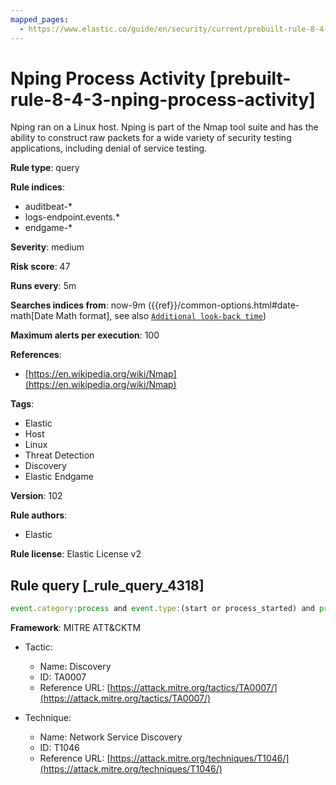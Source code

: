 ```yaml
---
mapped_pages:
  - https://www.elastic.co/guide/en/security/current/prebuilt-rule-8-4-3-nping-process-activity.html
---
```


# Nping Process Activity [prebuilt-rule-8-4-3-nping-process-activity]

Nping ran on a Linux host. Nping is part of the Nmap tool suite and has the ability to construct raw packets for a wide variety of security testing applications, including denial of service testing.

**Rule type**: query

**Rule indices**:

* auditbeat-*
* logs-endpoint.events.*
* endgame-*

**Severity**: medium

**Risk score**: 47

**Runs every**: 5m

**Searches indices from**: now-9m ({{ref}}/common-options.html#date-math[Date Math format], see also [`Additional look-back time`](docs-content://solutions/security/detect-and-alert/create-detection-rule.md#rule-schedule))

**Maximum alerts per execution**: 100

**References**:

* [https://en.wikipedia.org/wiki/Nmap](https://en.wikipedia.org/wiki/Nmap)

**Tags**:

* Elastic
* Host
* Linux
* Threat Detection
* Discovery
* Elastic Endgame

**Version**: 102

**Rule authors**:

* Elastic

**Rule license**: Elastic License v2

## Rule query [_rule_query_4318]

```js
event.category:process and event.type:(start or process_started) and process.name:nping
```

**Framework**: MITRE ATT&CKTM

* Tactic:

    * Name: Discovery
    * ID: TA0007
    * Reference URL: [https://attack.mitre.org/tactics/TA0007/](https://attack.mitre.org/tactics/TA0007/)

* Technique:

    * Name: Network Service Discovery
    * ID: T1046
    * Reference URL: [https://attack.mitre.org/techniques/T1046/](https://attack.mitre.org/techniques/T1046/)



